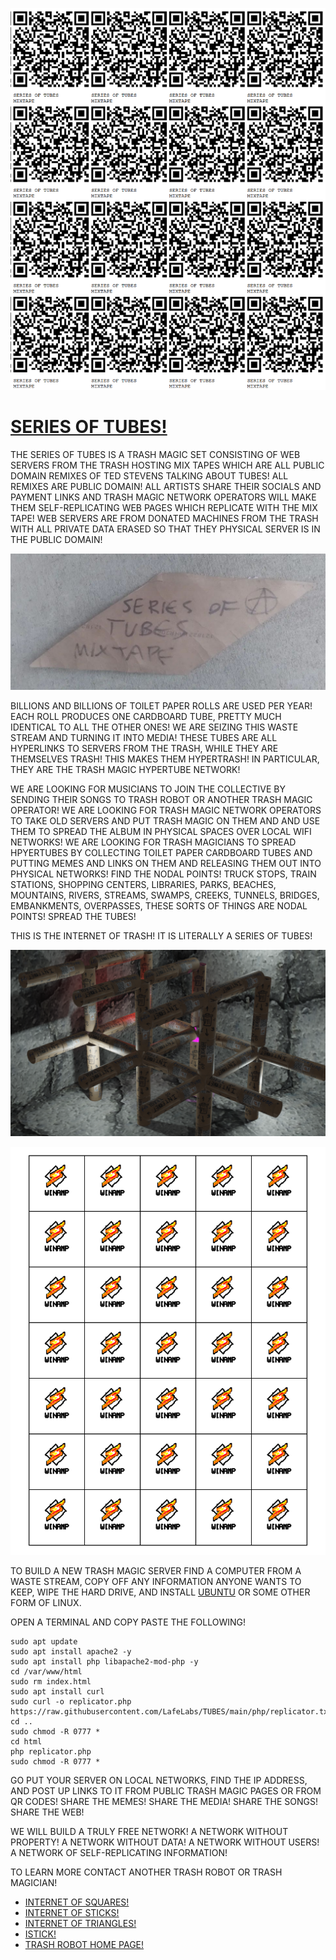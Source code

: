 ![](https://raw.githubusercontent.com/LafeLabs/TUBES/main/trashmagic/TUBES-qrcode-page.png)

# [SERIES OF TUBES!](https://github.com/lafeLabs/TUBES)

THE SERIES OF TUBES IS A TRASH MAGIC SET CONSISTING OF WEB SERVERS FROM THE TRASH HOSTING MIX TAPES WHICH ARE ALL PUBLIC DOMAIN REMIXES OF TED STEVENS TALKING ABOUT TUBES!  ALL REMIXES ARE PUBLIC DOMAIN!  ALL ARTISTS SHARE THEIR SOCIALS AND PAYMENT LINKS AND TRASH MAGIC NETWORK OPERATORS WILL MAKE THEM SELF-REPLICATING WEB PAGES WHICH REPLICATE WITH THE MIX TAPE!  WEB SERVERS ARE FROM DONATED MACHINES FROM THE TRASH WITH ALL PRIVATE DATA ERASED SO THAT THEY PHYSICAL SERVER IS IN THE PUBLIC DOMAIN!  

![](https://raw.githubusercontent.com/LafeLabs/TUBES/main/trashmagic/triangle.png)

BILLIONS AND BILLIONS OF TOILET PAPER ROLLS ARE USED PER YEAR!  EACH ROLL PRODUCES ONE CARDBOARD TUBE, PRETTY MUCH IDENTICAL TO ALL THE OTHER ONES!  WE ARE SEIZING THIS WASTE STREAM AND TURNING IT INTO MEDIA!  THESE TUBES ARE ALL HYPERLINKS TO SERVERS FROM THE TRASH, WHILE THEY ARE THEMSELVES TRASH!  THIS MAKES THEM HYPERTRASH!  IN PARTICULAR, THEY ARE THE TRASH MAGIC HYPERTUBE NETWORK!


WE ARE LOOKING FOR MUSICIANS TO JOIN THE COLLECTIVE BY SENDING THEIR SONGS TO TRASH ROBOT OR ANOTHER TRASH MAGIC OPERATOR!  WE ARE LOOKING FOR TRASH MAGIC NETWORK OPERATORS TO TAKE OLD SERVERS AND PUT TRASH MAGIC ON THEM AND AND USE THEM TO SPREAD THE ALBUM IN PHYSICAL SPACES OVER LOCAL WIFI NETWORKS!  WE ARE LOOKING FOR TRASH MAGICIANS TO SPREAD HPYERTUBES BY COLLECTING TOILET PAPER CARDBOARD TUBES AND PUTTING MEMES AND LINKS ON THEM AND RELEASING THEM OUT INTO PHYSICAL NETWORKS!  FIND THE NODAL POINTS!  TRUCK STOPS, TRAIN STATIONS, SHOPPING CENTERS, LIBRARIES, PARKS, BEACHES, MOUNTAINS, RIVERS, STREAMS, SWAMPS, CREEKS, TUNNELS, BRIDGES, EMBANKMENTS, OVERPASSES, THESE SORTS OF THINGS ARE NODAL POINTS!  SPREAD THE TUBES!  

THIS IS THE INTERNET OF TRASH! IT IS LITERALLY A SERIES OF TUBES!

![](https://raw.githubusercontent.com/LafeLabs/hypertube/main/trashmagic/lattice.png)


![](https://raw.githubusercontent.com/LafeLabs/TUBES/main/trashmagic/winamp-iconpage.svg)

TO BUILD A NEW TRASH MAGIC SERVER FIND A COMPUTER FROM A WASTE STREAM, COPY OFF ANY INFORMATION ANYONE WANTS TO KEEP, WIPE THE HARD DRIVE, AND INSTALL [UBUNTU](https://ubuntu.com/desktop) OR SOME OTHER FORM OF LINUX.

OPEN A TERMINAL AND COPY PASTE THE FOLLOWING!

```
sudo apt update
sudo apt install apache2 -y
sudo apt install php libapache2-mod-php -y
cd /var/www/html
sudo rm index.html
sudo apt install curl
sudo curl -o replicator.php https://raw.githubusercontent.com/LafeLabs/TUBES/main/php/replicator.txt
cd ..
sudo chmod -R 0777 *
cd html
php replicator.php
sudo chmod -R 0777 *
```
GO PUT YOUR SERVER ON LOCAL NETWORKS, FIND THE IP ADDRESS, AND POST UP LINKS TO IT FROM PUBLIC TRASH MAGIC PAGES OR FROM QR CODES!  SHARE THE MEMES! SHARE THE MEDIA! SHARE THE SONGS! SHARE THE WEB!  

WE WILL BUILD A TRULY FREE NETWORK! A NETWORK WITHOUT PROPERTY! A NETWORK WITHOUT DATA! A NETWORK WITHOUT USERS! A NETWORK OF SELF-REPLICATING INFORMATION!  

TO LEARN MORE CONTACT ANOTHER TRASH ROBOT OR TRASH MAGICIAN!

 - [INTERNET OF SQUARES!](https://github.com/LafeLabs/square)
 - [INTERNET OF STICKS!](https://github.com/LafeLabs/stick)
 - [INTERNET OF TRIANGLES!](https://github.com/LafeLabs/triangle)
 - [ISTICK!](https://github.com/LafeLabs/ISTICK/)
 - [TRASH ROBOT HOME PAGE!](https://www.trashrobot.org)

